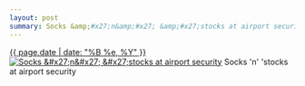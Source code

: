 ```yaml
---
layout: post
summary: Socks &amp;#x27;n&amp;#x27; &amp;#x27;stocks at airport security
---
```


<p>
  <time><a href="/512">{{ page.date | date: "%B %e, %Y" }}</a></time>
  <a href="/512"><img src="{{ site.assets_url }}/512-480.jpg" srcset="{{ site.assets_url }}/512-240.jpg 240w, {{ site.assets_url }}/512-480.jpg 480w, {{ site.assets_url }}/512-720.jpg 720w, {{ site.assets_url }}/512-960.jpg 960w" sizes="(min-width: 700px) 50vw, calc(100vw - 2rem)" alt="Socks &amp;#x27;n&amp;#x27; &amp;#x27;stocks at airport security" /></a>
  <span>Socks &#x27;n&#x27; &#x27;stocks at airport security</span>
</p>
